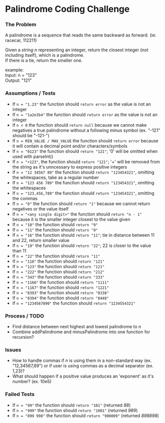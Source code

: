 # Palindrome Coding Challenge

### The Problem
A palindrome is a sequence that reads the same backward as forward. (ie: racecar, 112211)

Given a _string n_ representing an integer, return the closest integer (not including itself), which is a palindrome. 
<br/>If there is a tie, return the smaller one.

example:
<br/>Input: n = "123"
<br/>Output: "121"


### Assumptions / Tests
- If `n = "1.23"` the function should `return error` as the value is not an integer
- If `n = "1a2e3b4"` the function should `return error` as the value is not an integer
- If `n < 0` the function should `return null` because we cannot make negatives a true palindrome without a following minus symbol (ex. "-121" should be "-121-")
- If `n = MIN_VALUE / MAX_VALUE` the function should `return error` because it will contain a decimal point and/or characters/symbols
- If `n = "0123"` the function should `return "121"`; '0' will be omitted when used with parseInt()
- If `n = "+123"`, the function should `return "121"`; '+' will be removed from the string as it's unncessary to express positive integers
- If `n = "12 34567 89"` the function should `return "123454321"`, omitting the whitespaces, take as a regular number
- If `n = "123 456 789"` the function should `return "123454321"`, omitting the whitespaces
- If `n = "123,456,789"` the function should `return "123454321"`, omitting the commas
- If `n = "0"` the function should `return "1"` because we cannot return negatives or the value itself
- If `n = "<any single digit>"` the function should `return "n - 1"` because it is the smaller integer closest to the value given
- If `n = "10"` the function should `return "9"` 
- If `n = "11"` the function should `return "9"` 
- If `n = "16"` the function should `return "11"`; tie in distance between 11 and 22, return smaller value
- If `n = "19"` the function should `return "22"`; 22 is closer to the value than 11
- If `n = "22"` the function should `return "11"`
- If `n = "118"` the function should `return "121"`
- If `n = "123"` the function should `return "121"`
- If `n = "222"` the function should `return "212"`
- If `n = "343"` the function should `return "333"`
- If `n = "1166"` the function should `return "1111"`
- If `n = "1167"` the function should `return "1221"`
- If `n = "8393"` the function should `return "8338"`
- If `n = "8394"` the function should `return "8448"`
- If `n = "1234567890"` the function should `return "1234554321"`

### Process / TODO
- Find distance between next highest and lowest palindrome to _n_
- Combine addPalindrome and minusPalindrome into one function for recursion?

### Issues
- How to handle commas if _n_ is using them in a non-standard way (ex. "12,34567,89") or if user is using commas as a decimal separator (ex. 1,23)?
- What should happen if a positive value produces an 'exponent' as it's number? (ex. 10e5)

### Failed Tests
- If `n = "99"` the function should `return "101"` (returned _88_)
- If `n = "999"` the function should `return "1001"` (returned _989_)
- If `n = "899 998"` the function should `return "900009"` (returned _898898_)